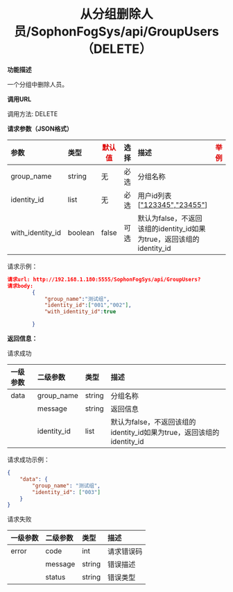 # <center>从分组删除人员/SophonFogSys/api/GroupUsers（DELETE）</center>

**功能描述**

一个分组中删除人员。

**调用URL**

调用方法: DELETE

**请求参数（JSON格式）**

| 参数             | 类型    | <font color="#dd0000">默认值</font> | 选择 | 描述                                                         | <font color="#dd0000">举例</font> |
| :--------------- | :------ | ----------------------------------- | :--- | :----------------------------------------------------------- | --------------------------------- |
| group_name       | string  | 无                                  | 必选 | 分组名称                                                     |                                   |
| identity_id      | list    | 无                                  | 必选 | 用户id列表[["123345","23455"](https://info.bitmain.vip:8443/pages/createpage.action?spaceKey=AIBOX&title="123345"%2C"23455"&linkCreation=true&fromPageId=59841178)] |                                   |
| with_identity_id | boolean | false                               | 可选 | 默认为false，不返回该组的identity_id如果为true，返回该组的identity_id |                                   |

请求示例：

```json
请求url: http://192.168.1.180:5555/SophonFogSys/api/GroupUsers?
请求body:
        {
            "group_name":"测试组",
            "identity_id":["001","002"],
            "with_identity_id":true

        }
```

**返回信息：**

请求成功

| 一级参数 | 二级参数    | 类型   | 描述                                                         |
| :------- | :---------- | :----- | :----------------------------------------------------------- |
| data     | group_name  | string | 分组名称                                                     |
|          | message     | string | 返回信息                                                     |
|          | identity_id | list   | 默认为false，不返回该组的identity_id如果为true，返回该组的identity_id |

请求成功示例：

```json
{
    "data": {
        "group_name": "测试组",
        "identity_id": ["003"]
    }
}
```

请求失败

| 一级参数 | 二级参数 | 类型   | 描述       |
| :------- | :------- | :----- | :--------- |
| error    | code     | int    | 请求错误码 |
|          | message  | string | 错误描述   |
|          | status   | string | 错误类型   |
